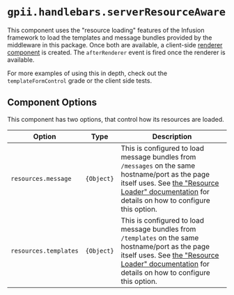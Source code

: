 # `gpii.handlebars.serverResourceAware`

This component uses the "resource loading" features of the Infusion framework to load the templates and message bundles
provided by the middleware in this package.  Once both are available, a client-side [renderer component](renderer.md)
is created.  The `afterRenderer` event is fired once the renderer is available.

For more examples of using this in depth, check out the `templateFormControl` grade or the client side tests.

## Component Options

This component has two options, that control how its resources are loaded.

| Option                | Type       | Description |
| --------------------- | ---------- | ----------- |
| `resources.message`   | `{Object}` | This is configured to load message bundles from `/messages` on the same hostname/port as the page itself uses.  See [the "Resource Loader" documentation](https://github.com/amb26/infusion-docs/blob/FLUID-6148/src/documents/ResourceLoader.md) for details on how to configure this option. |
| `resources.templates` | `{Object}` | This is configured to load message bundles from `/templates` on the same hostname/port as the page itself uses.  See [the "Resource Loader" documentation](https://github.com/amb26/infusion-docs/blob/FLUID-6148/src/documents/ResourceLoader.md) for details on how to configure this option. |
